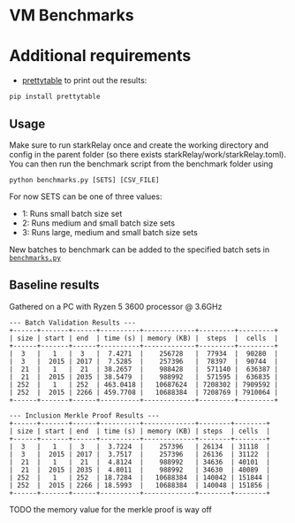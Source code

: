 # VM Benchmarks

# Additional requirements
- [prettytable](https://pypi.org/project/prettytable/) to print out the results: 
```
pip install prettytable
```

## Usage
Make sure to run starkRelay once and create the working directory and config in the parent folder (so there exists starkRelay/work/starkRelay.toml).
You can then run the benchmark script from the benchmark folder using
```
python benchmarks.py [SETS] [CSV_FILE]
```

For now SETS can be one of three values:

- 1: Runs small batch size set
- 2: Runs medium and small batch size sets
- 3: Runs large, medium and small batch size sets

New batches to benchmark can be added to the specified batch sets in [```benchmarks.py```](https://github.com/lucidLuckylee/starkRelay/blob/main/benchmark/benchmarks.py)

## Baseline results

Gathered on a PC with Ryzen 5 3600 processor @ 3.6GHz 

```
--- Batch Validation Results ---
+------+-------+------+----------+-------------+---------+---------+
| size | start | end  | time (s) | memory (KB) |  steps  |  cells  |
+------+-------+------+----------+-------------+---------+---------+
|  3   |   1   |  3   |  7.4271  |    256728   |  77934  |  90280  |
|  3   |  2015 | 2017 |  7.5285  |    257396   |  78397  |  90744  |
|  21  |   1   |  21  | 38.2657  |    988428   |  571140 |  636387 |
|  21  |  2015 | 2035 | 38.5479  |    988992   |  571595 |  636835 |
| 252  |   1   | 252  | 463.0418 |   10687624  | 7208302 | 7909592 |
| 252  |  2015 | 2266 | 459.7708 |   10688384  | 7208769 | 7910064 |
+------+-------+------+----------+-------------+---------+---------+

--- Inclusion Merkle Proof Results ---
+------+-------+------+----------+-------------+--------+--------+
| size | start | end  | time (s) | memory (KB) | steps  | cells  |
+------+-------+------+----------+-------------+--------+--------+
|  3   |   1   |  3   |  3.7224  |    257396   | 26134  | 31118  |
|  3   |  2015 | 2017 |  3.7517  |    257396   | 26136  | 31122  |
|  21  |   1   |  21  |  4.8124  |    988992   | 34636  | 40101  |
|  21  |  2015 | 2035 |  4.8011  |    988992   | 34630  | 40089  |
| 252  |   1   | 252  | 18.7284  |   10688384  | 140042 | 151844 |
| 252  |  2015 | 2266 | 18.5993  |   10688384  | 140048 | 151856 |
+------+-------+------+----------+-------------+--------+--------+
```
TODO the memory value for the merkle proof is way off
